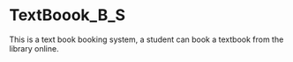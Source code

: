 # TextBoook_B_S
This is a text book booking system, a student can book a textbook from the library online.
